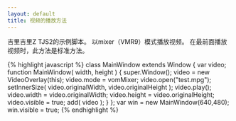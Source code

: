 ```yaml
---
layout: default
title: 视频的播放方法
---
```


<!-- 吉里吉里Z TJS2 のサンプルスクリプト。
mixer(VMR9)モードで動画を再生する。
最前面で動画を再生する時はこの方法が標準の方法。 -->
吉里吉里Z TJS2的示例脚本。
以mixer（VMR9）模式播放视频。
在最前面播放视频时，此方法是标准方法。

{% highlight javascript %}
class MainWindow extends Window {
	var video;
	function MainWindow( width, height ) {
		super.Window();
		video = new VideoOverlay(this);
		video.mode = vomMixer;
		video.open("test.mpg");
		setInnerSize( video.originalWidth, video.originalHeight );
		video.play();
		video.width = video.originalWidth;
		video.height = video.originalHeight;
		video.visible = true;
		add( video );
	}
};
var win = new MainWindow(640,480);
win.visible = true;
{% endhighlight %}


